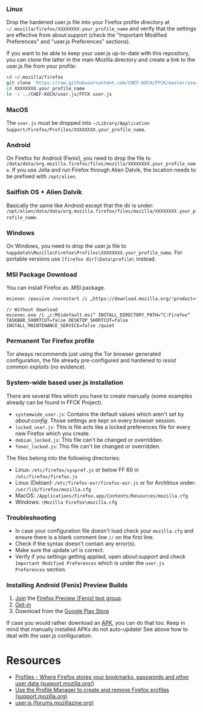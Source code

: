 ### Linux

Drop the hardened user.js file into your Firefox profile directory at <code>~/.mozilla/firefox/XXXXXXXX.your_profile_name</code> and verify that the settings are effective from about:support (check the "Important Modified Preferences" and "user.js Preferences" sections).

If you want to be able to keep your user.js up-to-date with this repository, you can clone the latter in the main Mozilla directory and create a link to the user.js file from your profile:

```bash
cd ~/.mozilla/firefox
git clone 'https://raw.githubusercontent.com/CHEF-KOCH/FFCK/master/user.js/user.js'
cd XXXXXXXX.your_profile_name
ln -s ../CHEF-KOCH/user.js/FFCK user.js
```

### MacOS

The `user.js` must be dropped into `~/Library/Application Support/Firefox/Profiles/XXXXXXXX.your_profile_name`. 


### Android


On Firefox for Android (Fenix), you need to drop the file to <code>/data/data/org.mozilla.firefox/files/mozilla/XXXXXXXX.your_profile_name</code>. If you use Jolla and run Firefox through Alien Dalvik, the location needs to be prefixed with <code>/opt/alien</code>.


### Sailfish OS + Alien Dalvik

Basically the same like Android except that the dir is under: `/opt/alien/data/data/org.mozilla.firefox/files/mozilla/XXXXXXXX.your_profile_name`.


### Windows


On Windows, you need to drop the user.js file to <code>%appdata%\Mozilla\Firefox\Profiles\XXXXXXXX.your_profile_name</code>. For portable versions use `[firefox dir]\Data\profile\` instead.



### MSI Package Download

You can install Firefox as .MSI package.

```bash
msiexec /passive /norestart /i „https://download.mozilla.org/?product=firefox-msi-latest-ssl&os=win64&lang=en“ START_MENU_SHORTCUT=true DESKTOP_SHORTCUT=true INSTALL_MAINTENANCE_SERVICE=false REMOVE_DISTRIBUTION_DIR=false TASKBAR_SHORTCUT=true /quiet /norestart
```

```
// Without download
msiexec.exe /i „c:MSidefault.msi“ INSTALL_DIRECTORY_PATH=“C:Firefox“ TASKBAR_SHORTCUT=false DESKTOP_SHORTCUT=false INSTALL_MAINTENANCE_SERVICE=false /quiet

```


### Permanent Tor Firefox profile

Tor always recommends just using the Tor browser generated configuration, the file already pre-configured and hardened to _resist common exploits_ (no evidence).



### System-wide based user.js installation

There are several files which you have to create manually (some examples already can be found in FFCK Project).

* `systemwide_user.js`: Contains the default values which aren't set by _about:config_. Those settings are kept on every browser session.
* `locked_user.js`: This is file acts like a locked preferences file for every new Firefox which you create.
* `debian_locked.js`: This file can't be changed or overridden.
* `fenec_locked.js`: This file can't be changed or overridden.

The files belong into the following directories: 
* Linux: `/etc/firefox/syspref.js` or below FF 60 in `/etc/firefox/firefox.js`
* Linux (Debian): `/etc/firefox-esr/firefox-esr.js` or for Archlinux under: `/usr/lib/firefox/mozilla.cfg`
* MacOS: `/Applications/Firefox.app/Contents/Resources/mozilla.cfg`
* Windows: `\Mozilla Firefox\mozilla.cfg`


### Troubleshooting

* In case your configuration file doesn't load check your `mozilla.cfg` and ensure there is a blank comment line `//` on the first line.
* Check if the syntax doesn't contain any error(s).
* Make sure the update url is correct.
* Verify if you settings getting applied, open _about:support_ and check `Important Modified Preferences` which is under the `user.js Preferences` section. 


### Installing Android (Fenix) Preview Builds
1. [Join](https://groups.google.com/forum/#!forum/fenix-nightly) the [Firefox Preview (Fenix) test group](https://groups.google.com/forum/#!forum/fenix-nightly).
2. [Opt-in](https://play.google.com/apps/testing/org.mozilla.fenix)
3. Download from the [Google Play Store](https://play.google.com/store/apps/details?id=org.mozilla.fenix)

If case you would rather download an [APK](https://tools.taskcluster.net/index/project.mobile.fenix.v2.nightly/latest), you can do that too. Keep in mind that manually installed APKs do not auto-update! See above how to deal with the user.js configuration. 


Resources
========

* [Profiles - Where Firefox stores your bookmarks, passwords and other user data (support.mozilla.org/)](https://support.mozilla.org/en-US/kb/profiles-where-firefox-stores-user-data)
* [Use the Profile Manager to create and remove Firefox profiles (support.mozilla.org)](https://support.mozilla.org/en-US/kb/profile-manager-create-and-remove-firefox-profiles)
* [user.js (forums.mozillazine.org)](http://forums.mozillazine.org/viewtopic.php?f=38&t=2477123)
